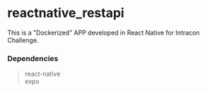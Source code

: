 # reactnative_restapi
This is a "Dockerized" APP developed in React Native for Intracon Challenge.

### Dependencies

> react-native<br>
> expo

